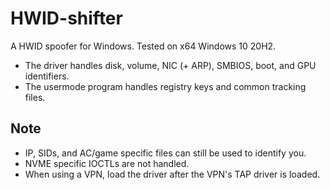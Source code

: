 # HWID-shifter

A HWID spoofer for Windows.
Tested on x64 Windows 10 20H2. 

- The driver handles disk, volume, NIC (+ ARP), SMBIOS, boot, and GPU identifiers.
- The usermode program handles registry keys and common tracking files.

## Note

- IP, SIDs, and AC/game specific files can still be used to identify you.
- NVME specific IOCTLs are not handled.
- When using a VPN, load the driver after the VPN's TAP driver is loaded.
